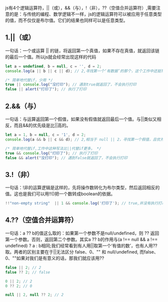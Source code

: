 <!-- category: "javaScript"
labels: "javaScript"
createdAt: 2021-06-19T07:09:53.375+00:00 -->
js有4个逻辑运算符，||（或），&&（与），!（非），??（空值合并运算符）,需要注意的是：与传统的编程、数学逻辑不一样，js的逻辑运算符可以被应用于任意类型的值，而不仅仅是布尔值。它们的结果也同样可以是任意类型。
## 1.||（或）
一句话：一个或运算 || 的链，将返回第一个真值，如果不存在真值，就返回该链的最后一个值。所以js就会经常出现这样的代码
```typescript
let a = undefined, b = null, c = '', d = 2;
console.log(a || b || c || d); // 2,寻找第一个‘有数据’的那个，这个工作中还挺常用

/* 简单地代替if，少用 */
true || console.log("没打印"); // 遇到true就返回了，不会执行打印
false || alert("打印了"); // 执行了打印
```

## 2.&&（与）
一句话：与运算返回第一个假值，如果没有假值就返回最后一个值。与||类似又相反，而且&&的优先级是比||高的。
```typescript
let a = 1, b = null, c = '1', d = 2;
console.log(a && b || c && d); // 2,相当于 null || 2，寻找第一个假值，且优先级比||高

/* 简单地代替if,工作中这种写法比||代替if更多。 */
true && console.log("打印了"); // 执行了打印
false && alert("没打印"); // 遇到false就返回了，不会执行打印
```
## 3.!（非）
一句话：!非的运算逻辑是这样的，先将操作数转化为布尔类型，然后返回相反的值。这也是我们可以用!!()把一个数转成boolean的依据。
```typescript
!!"non-empty string"  || 1 && console.log('打印了'); // true,并没有执行打印
```
## 4.??（空值合并运算符）
一句话：a ?? b的值这么取的：如果第一个参数不是null/undefined，则 ?? 返回第一个参数。否则，返回第二个参数。其实a ?? b的作用与(a !== null && a !== undefined) ? a : b相同;我们经常看到有人用||取第一个‘有值的数’，也有人用??取。两者的区别主要在于||无法区分 false、0、"" 和 null/undefined, 而false、0、""如果对我们是有意义的话，那我们就应该用??
```typescript
false || 2; // 2
false ?? 2; // false

0 || 2; // 2
0 ?? 2; // 0

null || 2, null ?? 2; // 2
```